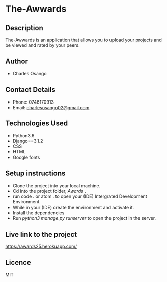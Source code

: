 # The-Awwards

## Description
The-Awwards is an application that allows you to upload your projects and be viewed and rated by your peers.

## Author
* Charles Osango

## Contact Details
* Phone: 0746170913
* Email: charlesosango02@gmail.com 

## Technologies Used
* Python3.6
* Django==3.1.2
* CSS
* HTML
* Google fonts

## Setup instructions
* Clone the project into your local machine.
* Cd into the project folder, *Awards* .
* run code . or atom . to open your (IDE) Intergrated Development Environment.
* While in your (IDE) create the environment and activate it.
* Install the dependencies
* Run *python3 manage.py runserver* to open the project in the server.

## Live link to the project
https://awards25.herokuapp.com/

## Licence
MIT